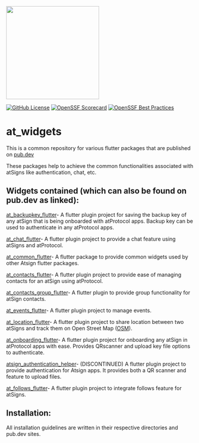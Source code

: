 <img width=250px src="https://atsign.dev/assets/img/atPlatform_logo_gray.svg?sanitize=true">

[![GitHub License](https://img.shields.io/badge/license-BSD3-blue.svg)](./LICENSE)
[![OpenSSF Scorecard](https://api.securityscorecards.dev/projects/github.com/atsign-foundation/at_widgets/badge)](https://api.securityscorecards.dev/projects/github.com/atsign-foundation/at_widgets)
[![OpenSSF Best Practices](https://www.bestpractices.dev/projects/8129/badge)](https://www.bestpractices.dev/projects/8129)

# at_widgets

This is a common repository for various flutter packages that are published
on [pub.dev](https://pub.dev/publishers/atsign.org/packages)

These packages help to achieve the common functionalities associated with
atSigns like authentication, chat, etc.

## Widgets contained (which can also be found on pub.dev as linked):

[at_backupkey_flutter](https://pub.dev/packages/at_backupkey_flutter)- A
flutter plugin project for saving the backup key of any atSign that is being
onboarded with atProtocol apps. Backup key can be used to authenticate in any
atProtocol apps.

[at_chat_flutter](https://pub.dev/packages/at_chat_flutter)- A flutter plugin
project to provide a chat feature using atSigns and atProtocol.

[at_common_flutter](https://pub.dev/packages/at_common_flutter)- A flutter
package to provide common widgets used by other Atsign flutter packages.

[at_contacts_flutter](https://pub.dev/packages/at_contacts_flutter)- A
flutter plugin project to provide ease of managing contacts for an atSign
using atProtocol.

[at_contacts_group_flutter](https://pub.dev/packages/at_contacts_group_flutter)-
A flutter plugin to provide group functionality for atSign contacts.

[at_events_flutter](https://pub.dev/packages/at_events_flutter)- A flutter
plugin project to manage events.

[at_location_flutter](https://pub.dev/packages/at_location_flutter)- A flutter
plugin project to share location between two atSigns and track them on Open
Street Map ([OSM](https://www.openstreetmap.org/)).

[at_onboarding_flutter](https://pub.dev/packages/at_onboarding_flutter)- A
flutter plugin project for onboarding any atSign in atProtocol apps with ease.
Provides QRscanner and upload key file options to authenticate.

[atsign_authentication_helper](https://pub.dev/packages/atsign_authentication_helper)-
(DISCONTINUED) A flutter plugin project to provide authentication for Atsign
apps. It provides both a QR scanner and feature to upload files.

[at_follows_flutter](https://pub.dev/packages/at_follows_flutter)-  A flutter
plugin project to integrate follows feature for atSigns.

## Installation:

All installation guidelines are written in their respective directories and pub.dev sites. 

